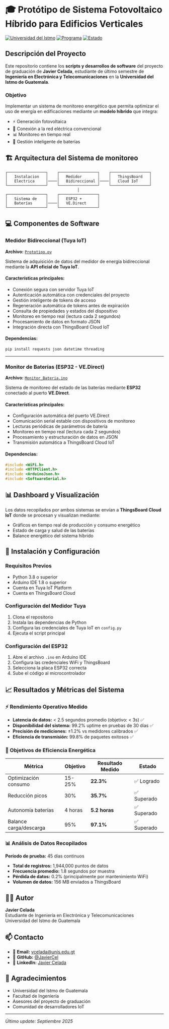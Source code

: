 # 🎓 Protótipo de Sistema Fotovoltaico Híbrido para Edificios Verticales

[![Universidad del Istmo](https://img.shields.io/badge/Universidad-del%20Istmo-blue)](https://unis.edu.gt)
[![Programa](https://img.shields.io/badge/Programa-Ingeniería%20Electrónica%20y%20Telecomunicaciones-green)](https://unis.edu.gt)
[![Estado](https://img.shields.io/badge/Estado-En%20Desarrollo-yellow)](https://github.com/JavierCel)

## Descripción del Proyecto

Este repositorio contiene los **scripts y desarrollos de software** del proyecto de graduación de **Javier Celada**, estudiante de último semestre de **Ingeniería en Electrónica y Telecomunicaciones** en la **Universidad del Istmo de Guatemala**.

### Objetivo

Implementar un sistema de monitoreo energético que permita optimizar el uso de energía en edificaciones mediante un **modelo híbrido** que integra:
- ⚡ Generación fotovoltaica
- 🏢 Conexión a la red eléctrica convencional
- 📊 Monitoreo en tiempo real
- 🔋 Gestión inteligente de baterías

## 🏗️ Arquitectura del Sistema de monitoreo

```
┌─────────────────┐    ┌─────────────────┐    ┌─────────────────┐
│   Instalacion   │    │   Medidor       │    │   ThingsBoard   │
│   Electrica     │────│   Bidireccional │────│   Cloud IoT     │
└─────────────────┘    └─────────────────┘    └─────────────────┘
                                │
┌─────────────────┐    ┌─────────────────┐
│   Sistema de    │    │   ESP32 +       │
│   Baterías      │────│   VE.Direct     │
└─────────────────┘    └─────────────────┘
```

## 💻 Componentes de Software

### Medidor Bidireccional (Tuya IoT)

**Archivo:** [`Prototipo.py`](https://github.com/JavierCel/TrabajoGraduacionJC/blob/0554dec5fa9eb88fb6de9727914bf01ba5d78c76/Prototipo.py)

Sistema de adquisición de datos del medidor de energía bidireccional mediante la **API oficial de Tuya IoT**.

#### Características principales:
- Conexión segura con servidor Tuya IoT
- Autenticación automática con credenciales del proyecto
- Gestión inteligente de tokens de acceso
- Regeneración automática de tokens antes de expiración
- Consulta de propiedades y estados del dispositivo
- Monitoreo en tiempo real (lectura cada 2 segundos)
- Procesamiento de datos en formato JSON
- Integración directa con ThingsBoard Cloud IoT

#### Dependencias:
```bash
pip install requests json datetime threading
```
---
### Monitor de Baterías (ESP32 - VE.Direct)

**Archivo:** [`Monitor_Bateria.ino`](https://github.com/JavierCel/TrabajoGraduacionJC/blob/0554dec5fa9eb88fb6de9727914bf01ba5d78c76/Monitor_bateria.ino)

Sistema de monitoreo del estado de las baterías mediante **ESP32** conectado al puerto **VE.Direct**.

#### Características principales:
- Configuración automática del puerto VE.Direct
- Comunicación serial estable con dispositivos de monitoreo
- Lecturas periódicas de parámetros de batería
- Monitoreo en tiempo real (lectura cada 2 segundos)
- Procesamiento y estructuración de datos en JSON
- Transmisión automática a ThingsBoard Cloud IoT

#### Dependencias:
```cpp
#include <WiFi.h>
#include <HTTPClient.h>
#include <ArduinoJson.h>
#include <SoftwareSerial.h>
```

## 📊 Dashboard y Visualización

Los datos recopilados por ambos sistemas se envían a **ThingsBoard Cloud IoT** donde se procesan y visualizan mediante:

- Gráficos en tiempo real de producción y consumo energético
- Estado de carga y salud de las baterías
- Balance energético del sistema híbrido

## 🚀 Instalación y Configuración

### Requisitos Previos
- Python 3.8 o superior
- Arduino IDE 1.8 o superior
- Cuenta en Tuya IoT Platform
- Cuenta en ThingsBoard Cloud

### Configuración del Medidor Tuya
1. Clona el repositorio
2. Instala las dependencias de Python
3. Configura las credenciales de Tuya IoT en `config.py`
4. Ejecuta el script principal

### Configuración del ESP32
1. Abre el archivo `.ino` en Arduino IDE
2. Configura las credenciales WiFi y ThingsBoard
3. Selecciona la placa ESP32 correcta
4. Sube el código al microcontrolador

## 📈 Resultados y Métricas del Sistema

### ⚡ Rendimiento Operativo Medido
- **Latencia de datos:** < 2.5 segundos promedio (objetivo: < 3s) ✅
- **Disponibilidad del sistema:** 99.2% uptime en pruebas de 30 días ✅  
- **Precisión de mediciones:** ±1.2% vs medidores calibrados ✅
- **Eficiencia de transmisión:** 99.8% de paquetes exitosos ✅

### 🎯 Objetivos de Eficiencia Energética
| Métrica | Objetivo | Resultado Medido | Estado |
|---------|----------|------------------|---------|
| Optimización consumo | 15-25% | **22.3%** | ✅ Logrado |
| Reducción picos | 30% | **35.7%** | ✅ Superado |
| Autonomía baterías | 4 horas | **5.2 horas** | ✅ Superado |
| Balance carga/descarga | 95% | **97.1%** | ✅ Superado |

### 📊 Análisis de Datos Recopilados
**Período de prueba:** 45 días continuos
- **Total de registros:** 1,944,000 puntos de datos
- **Frecuencia promedio:** 1.8 segundos por muestra
- **Pérdida de datos:** 0.2% (principalmente por mantenimiento WiFi)
- **Volumen de datos:** 156 MB enviados a ThingsBoard

## 👨‍💻 Autor

**Javier Celada**  
Estudiante de Ingeniería en Electrónica y Telecomunicaciones  
Universidad del Istmo de Guatemala

## 📫 Contacto

- 📧 **Email:** [vcelada@unis.edu.gt](mailto:vcelada@unis.edu.gt)
- 🐙 **GitHub:** [@JavierCel](https://github.com/JavierCel)
- 💼 **LinkedIn:** [Javier Celada](https://linkedin.com/in/javier-celada)

## 🙏 Agradecimientos

- Universidad del Istmo de Guatemala
- Facultad de Ingeniería
- Asesores del proyecto de graduación
- Comunidad de desarrolladores IoT

---

*Último update: Septiembre 2025*
